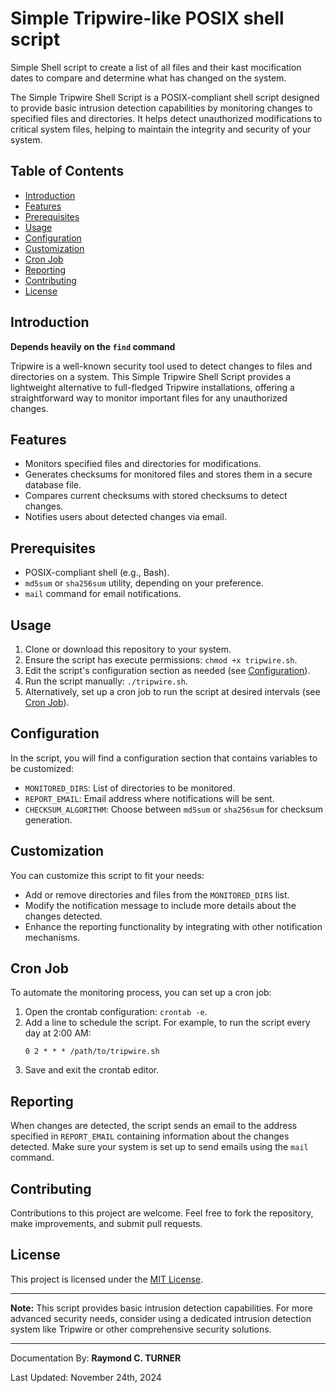 # Simple Tripwire-like POSIX shell script

Simple Shell script to create a list of all files and their kast mocification dates to compare and
determine what has changed on the system.


The Simple Tripwire Shell Script is a POSIX-compliant shell script designed to provide basic intrusion detection capabilities by monitoring changes to specified files and directories. It helps detect unauthorized modifications to critical system files, helping to maintain the integrity and security of your system.

## Table of Contents

- [Introduction](#introduction)
- [Features](#features)
- [Prerequisites](#prerequisites)
- [Usage](#usage)
- [Configuration](#configuration)
- [Customization](#customization)
- [Cron Job](#cron-job)
- [Reporting](#reporting)
- [Contributing](#contributing)
- [License](#license)

## Introduction

**Depends heavily on the `find` command**

Tripwire is a well-known security tool used to detect changes to files and directories on a system. This Simple Tripwire Shell Script provides a lightweight alternative to full-fledged Tripwire installations, offering a straightforward way to monitor important files for any unauthorized changes.

## Features

- Monitors specified files and directories for modifications.
- Generates checksums for monitored files and stores them in a secure database file.
- Compares current checksums with stored checksums to detect changes.
- Notifies users about detected changes via email.

## Prerequisites

- POSIX-compliant shell (e.g., Bash).
- `md5sum` or `sha256sum` utility, depending on your preference.
- `mail` command for email notifications.

## Usage

1. Clone or download this repository to your system.
2. Ensure the script has execute permissions: `chmod +x tripwire.sh`.
3. Edit the script's configuration section as needed (see [Configuration](#configuration)).
4. Run the script manually: `./tripwire.sh`.
5. Alternatively, set up a cron job to run the script at desired intervals (see [Cron Job](#cron-job)).

## Configuration

In the script, you will find a configuration section that contains variables to be customized:

- `MONITORED_DIRS`: List of directories to be monitored.
- `REPORT_EMAIL`: Email address where notifications will be sent.
- `CHECKSUM_ALGORITHM`: Choose between `md5sum` or `sha256sum` for checksum generation.

## Customization

You can customize this script to fit your needs:

- Add or remove directories and files from the `MONITORED_DIRS` list.
- Modify the notification message to include more details about the changes detected.
- Enhance the reporting functionality by integrating with other notification mechanisms.

## Cron Job

To automate the monitoring process, you can set up a cron job:

1. Open the crontab configuration: `crontab -e`.
2. Add a line to schedule the script. For example, to run the script every day at 2:00 AM:
   ```
   0 2 * * * /path/to/tripwire.sh
   ```
3. Save and exit the crontab editor.

## Reporting

When changes are detected, the script sends an email to the address specified in `REPORT_EMAIL` containing information about the changes detected. Make sure your system is set up to send emails using the `mail` command.

## Contributing

Contributions to this project are welcome. Feel free to fork the repository, make improvements, and submit pull requests.

## License

This project is licensed under the [MIT License](LICENSE).

---

**Note:** This script provides basic intrusion detection capabilities. For more advanced security needs, consider using a dedicated intrusion detection system like Tripwire or other comprehensive security solutions.


---

Documentation By: **Raymond C. TURNER**

Last Updated: November 24th, 2024

